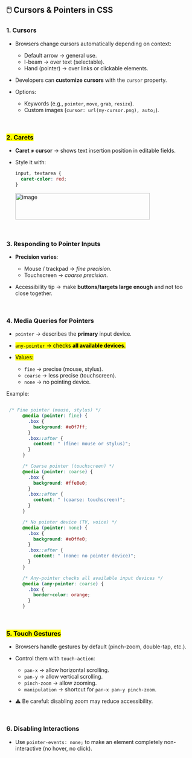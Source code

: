 
## 🖱️ Cursors & Pointers in CSS

### **1. Cursors**

* Browsers change cursors automatically depending on context:

  * Default arrow → general use.
  * I-beam → over text (selectable).
  * Hand (pointer) → over links or clickable elements.
* Developers can **customize cursors** with the `cursor` property.
* Options:

  * Keywords (e.g., `pointer`, `move`, `grab`, `resize`).
  * Custom images (`cursor: url(my-cursor.png), auto;`).

<br>

### <mark>**2. Carets**</mark>

* **Caret ≠ cursor** → shows text insertion position in editable fields.
* Style it with:

  ```css
  input, textarea {
    caret-color: red;
  }
  ```
  <img width="356" height="70" alt="image" src="https://github.com/user-attachments/assets/aebdd023-9a10-4575-b4dd-3e896d151979" />

<br>



### **3. Responding to Pointer Inputs**

* **Precision varies**:

  * Mouse / trackpad → *fine precision*.
  * Touchscreen → *coarse precision*.
* Accessibility tip → make **buttons/targets large enough** and not too close together.

<br>


### **4. Media Queries for Pointers**

* `pointer` → describes the **primary** input device.
* <mark>`any-pointer` → checks **all available devices**.</mark>
* <mark>Values:</mark>

  * `fine` → precise (mouse, stylus).
  * `coarse` → less precise (touchscreen).
  * `none` → no pointing device.

Example:

```css

 /* Fine pointer (mouse, stylus) */
      @media (pointer: fine) {
        .box {
          background: #e0f7ff;
        }
        .box::after {
          content: " (fine: mouse or stylus)";
        }
      }

      /* Coarse pointer (touchscreen) */
      @media (pointer: coarse) {
        .box {
          background: #ffe0e0;
        }
        .box::after {
          content: " (coarse: touchscreen)";
        }
      }

      /* No pointer device (TV, voice) */
      @media (pointer: none) {
        .box {
          background: #e0ffe0;
        }
        .box::after {
          content: " (none: no pointer device)";
        }
      }

      /* Any-pointer checks all available input devices */
      @media (any-pointer: coarse) {
        .box {
          border-color: orange;
        }
      }
```

<br>


### <mark>**5. Touch Gestures**</mark>

* Browsers handle gestures by default (pinch-zoom, double-tap, etc.).
* Control them with `touch-action`:

  * `pan-x` → allow horizontal scrolling.
  * `pan-y` → allow vertical scrolling.
  * `pinch-zoom` → allow zooming.
  * `manipulation` → shortcut for `pan-x pan-y pinch-zoom`.
* ⚠️ Be careful: disabling zoom may reduce accessibility.

<br>


### **6. Disabling Interactions**

* Use `pointer-events: none;` to make an element completely non-interactive (no hover, no click).

